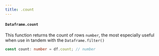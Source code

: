 ```yaml
---
title: .count
---
```


#### `Dataframe.count`
This function returns the count of rows `number`, the most especially useful when use in tandem with the `Dataframe.filter()`

```typescript
const count: number = df.count; // number
```
